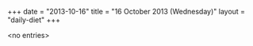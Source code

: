 +++
date = "2013-10-16"
title = "16 October 2013 (Wednesday)"
layout = "daily-diet"
+++

\<no entries\>